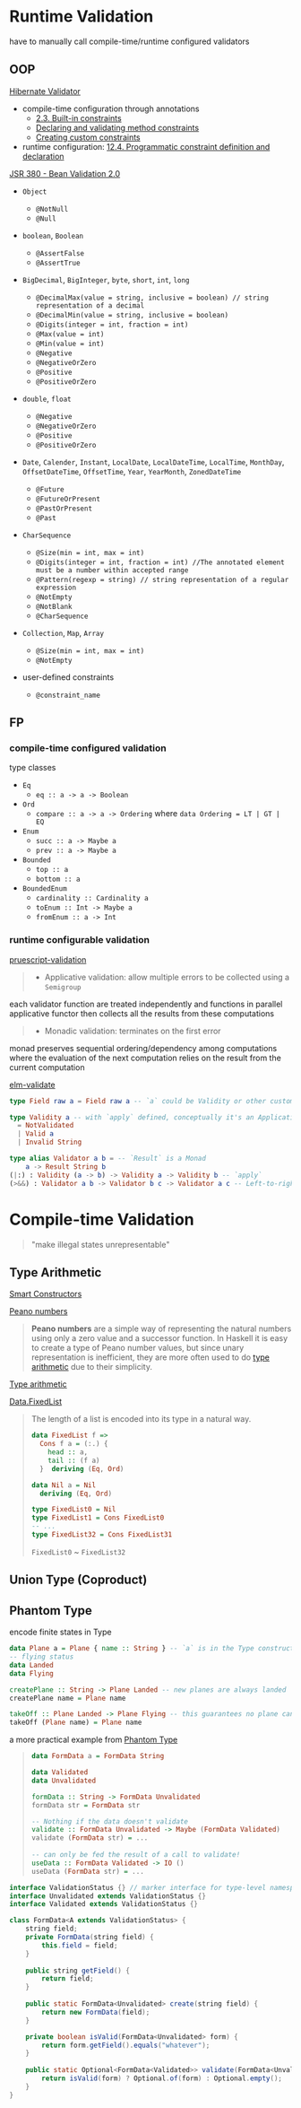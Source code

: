 # Runtime Validation

have to manually call compile-time/runtime configured validators

## OOP

[Hibernate Validator](http://hibernate.org/validator/)

- compile-time configuration through annotations
  - [2.3. Built-in constraints](https://docs.jboss.org/hibernate/stable/validator/reference/en-US/html_single/#section-builtin-constraints)
  - [Declaring and validating method constraints](https://docs.jboss.org/hibernate/stable/validator/reference/en-US/html_single/#section-declaring-method-constraints)
  - [Creating custom constraints](https://docs.jboss.org/hibernate/stable/validator/reference/en-US/html_single/#validator-customconstraints)
- runtime configuration: [12.4. Programmatic constraint definition and declaration](https://docs.jboss.org/hibernate/stable/validator/reference/en-US/html_single/#section-programmatic-api)


[JSR 380 - Bean Validation 2.0](https://beanvalidation.org/2.0/spec/)

- `Object`
  - `@NotNull`
  - `@Null`

- `boolean`, `Boolean`

  - `@AssertFalse`
  - `@AssertTrue`

- `BigDecimal`, `BigInteger`, `byte`, `short`, `int`, `long`
  - `@DecimalMax(value = string, inclusive = boolean) // string representation of a decimal`
  - `@DecimalMin(value = string, inclusive = boolean)`
  - `@Digits(integer = int, fraction = int)`
  - `@Max(value = int)`
  - `@Min(value = int)`
  - `@Negative`
  - `@NegativeOrZero`
  - `@Positive`
  - `@PositiveOrZero`

- `double`, `float`
  - `@Negative`
  - `@NegativeOrZero`
  - `@Positive`
  - `@PositiveOrZero`

- `Date`, `Calender`, `Instant`, `LocalDate`, `LocalDateTime`, `LocalTime`, `MonthDay`, `OffsetDateTime`, `OffsetTime`, `Year`, `YearMonth`, `ZonedDateTime`

  - `@Future`
  - `@FutureOrPresent`
  - `@PastOrPresent`
  - `@Past`

- `CharSequence`
  - `@Size(min = int, max = int)`
  - `@Digits(integer = int, fraction = int) //The annotated element must be a number within accepted range`
  - `@Pattern(regexp = string) // string representation of a regular expression`
  - `@NotEmpty`
  - `@NotBlank`
  - `@CharSequence`

- `Collection`, `Map`, `Array`
  - `@Size(min = int, max = int)`
  - `@NotEmpty`

- user-defined constraints
  - `@constraint_name`





## FP

### compile-time configured validation

type classes

- `Eq`
  - `eq :: a -> a -> Boolean`
- `Ord`
  - `compare :: a -> a -> Ordering` where `data Ordering = LT | GT | EQ`
- `Enum`
  - `succ :: a -> Maybe a`
  - `prev :: a -> Maybe a`
- `Bounded`
  - `top :: a`
  - `bottom :: a`
- `BoundedEnum`
  - `cardinality :: Cardinality a`
  - `toEnum :: Int -> Maybe a`
  - `fromEnum :: a -> Int`

### runtime configurable validation

[pruescript-validation](https://pursuit.purescript.org/packages/purescript-validation)

> - Applicative validation: allow multiple errors to be collected using a `Semigroup`

each validator function are treated independently and functions in parallel
applicative functor then collects all the results from these computations

> - Monadic validation: terminates on the first error

monad preserves sequential ordering/dependency among computations where the evaluation of the next computation relies on the result from the current computation



[elm-validate](https://package.elm-lang.org/packages/iodevs/elm-validate/)

```elm
type Field raw a = Field raw a -- `a` could be Validity or other customized validation state model

type Validity a -- with `apply` defined, conceptually it's an Applicative Functor
  = NotValidated
  | Valid a
  | Invalid String

type alias Validator a b = -- `Result` is a Monad
    a -> Result String b
(|:) : Validity (a -> b) -> Validity a -> Validity b -- `apply`
(>&&) : Validator a b -> Validator b c -> Validator a c -- Left-to-right Kleisli composition of Monads
```



# Compile-time Validation

> "make illegal states unrepresentable"

## Type Arithmetic

[Smart Constructors](https://wiki.haskell.org/Smart_constructors)

[Peano numbers](https://wiki.haskell.org/Peano_numbers)

> **Peano numbers** are a simple way of representing the natural  numbers using only a zero value and a successor function. 
> In Haskell it  is easy to create a type of Peano number values, but since unary  representation is inefficient, they are more often used to do [type arithmetic](https://wiki.haskell.org/Type_arithmetic) due to their simplicity. 

[Type arithmetic](https://wiki.haskell.org/Type_arithmetic)

[Data.FixedList](http://hackage.haskell.org/package/fixed-list-0.1.6/docs/Data-FixedList.html)

> The length of a list is encoded into its type in a natural way.
>
> ```haskell
> data FixedList f =>
>   Cons f a = (:.) {
>     head :: a,
>     tail :: (f a)
>   }  deriving (Eq, Ord)
> 
> data Nil a = Nil
>   deriving (Eq, Ord)
> 
> type FixedList0 = Nil
> type FixedList1 = Cons FixedList0
> -- ...
> type FixedList32 = Cons FixedList31
> ```
>
> `FixedList0` ~ `FixedList32`

## Union Type (Coproduct)



## Phantom Type

encode finite states in Type

```haskell
data Plane a = Plane { name :: String } -- `a` is in the Type constructor but not part of the Data constructor, so it only has meaning at compile-time which is to annotate data of the same shape with additional state
-- flying status
data Landed
data Flying

createPlane :: String -> Plane Landed -- new planes are always landed
createPlane name = Plane name

takeOff :: Plane Landed -> Plane Flying -- this guarantees no plane can take off twice
takeOff (Plane name) = Plane name
```

a more practical example from [Phantom Type](https://wiki.haskell.org/Phantom_type)

> ```haskell
> data FormData a = FormData String
> 
> data Validated
> data Unvalidated
> 
> formData :: String -> FormData Unvalidated
> formData str = FormData str
> 
> -- Nothing if the data doesn't validate
> validate :: FormData Unvalidated -> Maybe (FormData Validated)
> validate (FormData str) = ...
>  
> -- can only be fed the result of a call to validate!
> useData :: FormData Validated -> IO ()
> useData (FormData str) = ...
> ```



```Java
interface ValidationStatus {} // marker interface for type-level namespacing
interface Unvalidated extends ValidationStatus {}
interface Validated extends ValidationStatus {}

class FormData<A extends ValidationStatus> {
    string field;
    private FormData(string field) {
        this.field = field;
    }
    
    public string getField() {
        return field;
    }
    
    public static FormData<Unvalidated> create(string field) {
        return new FormData(field);
    }

    private boolean isValid(FormData<Unvalidated> form) {
        return form.getField().equals("whatever");
    }
        
    public static Optional<FormData<Validated>> validate(FormData<Unvalidated> form) {
        return isValid(form) ? Optional.of(form) : Optional.empty();
    }
}
```

